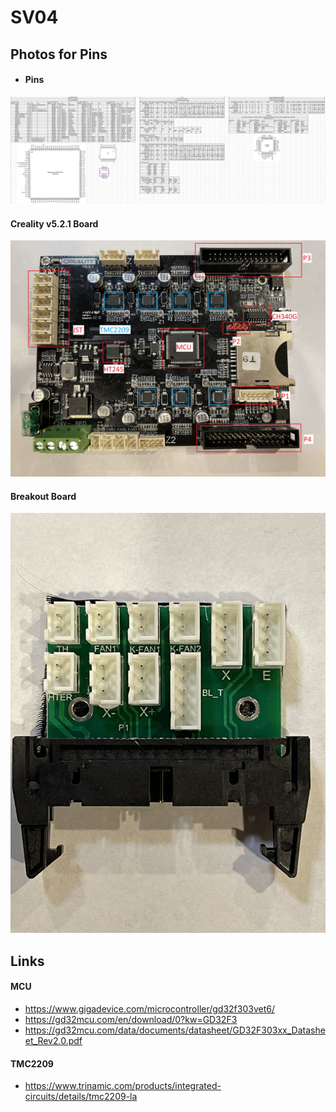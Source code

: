 # SV04

## Photos for Pins
- #### Pins
![](Photos/Pins.png)
#### Creality v5.2.1 Board
![](Photos/Creality_v5.2.1_with_Notes.jpeg)
#### Breakout Board
![](Photos/Breakout_Board.jpeg)

## Links

#### MCU
- https://www.gigadevice.com/microcontroller/gd32f303vet6/
- https://gd32mcu.com/en/download/0?kw=GD32F3
- https://gd32mcu.com/data/documents/datasheet/GD32F303xx_Datasheet_Rev2.0.pdf


#### TMC2209
- https://www.trinamic.com/products/integrated-circuits/details/tmc2209-la
